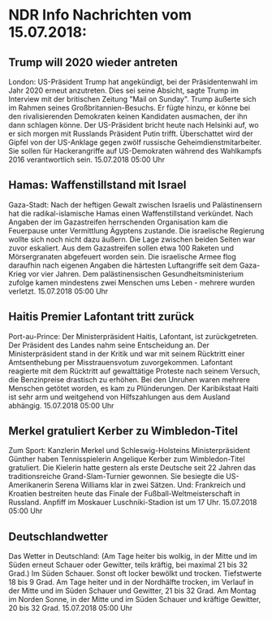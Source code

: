 # NDR Info Nachrichten vom 15.07.2018:


## Trump will 2020 wieder antreten
London:					US-Präsident Trump hat angekündigt, bei der Präsidentenwahl im Jahr 2020 erneut anzutreten. Dies sei seine Absicht, sagte Trump im Interview mit der britischen Zeitung "Mail on Sunday". Trump äußerte sich im Rahmen seines Großbritannien-Besuchs. Er fügte hinzu, er könne bei den rivalisierenden Demokraten keinen Kandidaten ausmachen, der ihn dann schlagen könne. Der US-Präsident bricht heute nach Helsinki auf, wo er sich morgen mit Russlands Präsident Putin trifft. Überschattet wird der Gipfel von der US-Anklage gegen zwölf russische Geheimdienstmitarbeiter. Sie sollen für Hackerangriffe auf US-Demokraten während des Wahlkampfs 2016 verantwortlich sein. 15.07.2018 05:00 Uhr 

## Hamas: Waffenstillstand mit Israel
Gaza-Stadt: Nach der heftigen Gewalt zwischen Israelis und Palästinensern hat die radikal-islamische Hamas einen Waffenstillstand verkündet. Nach Angaben der im Gazastreifen herrschenden Organisation kam die Feuerpause unter Vermittlung Ägyptens zustande. Die israelische Regierung wollte sich noch nicht dazu äußern. Die Lage zwischen beiden Seiten war zuvor eskaliert. Aus dem Gazastreifen sollen etwa 100 Raketen und Mörsergranaten abgefeuert worden sein. Die israelische Armee flog daraufhin nach eigenen Angaben die härtesten Luftangriffe seit dem Gaza-Krieg vor vier Jahren. Dem palästinensischen Gesundheitsministerium zufolge kamen mindestens zwei Menschen ums Leben - mehrere wurden verletzt. 15.07.2018 05:00 Uhr 

## Haitis Premier Lafontant tritt zurück
Port-au-Prince: Der Ministerpräsident Haitis, Lafontant, ist zurückgetreten. Der Präsident des Landes nahm seine Entscheidung an. Der Ministerpräsident stand in der Kritik und war mit seinem Rücktritt einer Amtsenthebung per Misstrauensvotum zuvorgekommen. Lafontant reagierte mit dem Rücktritt auf gewalttätige Proteste nach seinem Versuch, die Benzinpreise drastisch zu erhöhen. Bei den Unruhen waren mehrere Menschen getötet worden, es kam zu Plünderungen. Der Karibikstaat Haiti ist sehr arm und weitgehend von Hilfszahlungen aus dem Ausland abhängig. 15.07.2018 05:00 Uhr 

## Merkel gratuliert Kerber zu Wimbledon-Titel
Zum Sport: Kanzlerin Merkel und Schleswig-Holsteins Ministerpräsident Günther haben Tennisspielerin Angelique Kerber zum Wimbledon-Titel gratuliert. Die Kielerin hatte gestern als erste Deutsche seit 22 Jahren das traditionsreiche Grand-Slam-Turnier gewonnen. Sie besiegte die US-Amerikanerin Serena Williams klar in zwei Sätzen. Und: Frankreich und Kroatien bestreiten heute das Finale der Fußball-Weltmeisterschaft in Russland. Anpfiff im Moskauer Luschniki-Stadion ist um 17 Uhr. 15.07.2018 05:00 Uhr 

## Deutschlandwetter
Das Wetter in Deutschland:
(Am Tage heiter bis wolkig, in der Mitte und im Süden erneut Schauer oder Gewitter, teils kräftig, bei maximal 21 bis 32 Grad.) Im Süden Schauer. Sonst oft locker bewölkt und trocken. Tiefstwerte 18 bis 9 Grad. Am Tage heiter und in der Nordhälfte trocken, im Verlauf in der Mitte und im Süden Schauer und Gewitter, 21 bis 32 Grad. Am Montag im Norden Sonne, in der Mitte und im Süden Schauer und kräftige Gewitter, 20 bis 32 Grad. 15.07.2018 05:00 Uhr 
